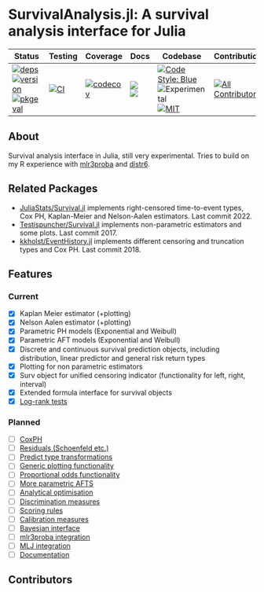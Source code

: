 # SurvivalAnalysis.jl: A survival analysis interface for Julia

| Status | Testing | Coverage | Docs | Codebase | Contributions |
| -------| ------- | -------- | ---- | ----- | ------------- |
| [![deps](https://juliahub.com/docs/SurvivalAnalysis/deps.svg)](https://juliahub.com/ui/Packages/SurvivalAnalysis/N9zkY?t=2) <br> [![version](https://juliahub.com/docs/SurvivalAnalysis/version.svg)](https://juliahub.com/ui/Packages/SurvivalAnalysis/N9zkY) <br> [![pkgeval](https://juliahub.com/docs/SurvivalAnalysis/pkgeval.svg)](https://juliahub.com/ui/Packages/SurvivalAnalysis/N9zkY) | [![CI](https://github.com/RaphaelS1/SurvivalAnalysis.jl/actions/workflows/CI.yml/badge.svg)](https://github.com/RaphaelS1/SurvivalAnalysis.jl/actions/workflows/CI.yml) | [![codecov](https://codecov.io/gh/RaphaelS1/SurvivalAnalysis.jl/branch/main/graph/badge.svg?token=R1QK5X4RVP)](https://codecov.io/gh/RaphaelS1/SurvivalAnalysis.jl) | [![](https://img.shields.io/badge/docs-stable-darkblue.svg)](https://raphaels1.github.io/SurvivalAnalysis.jl/stable) <br> [![](https://img.shields.io/badge/docs-dev-lightblue.svg)](https://raphaels1.github.io/SurvivalAnalysis.jl/dev) | [![Code Style: Blue](https://img.shields.io/badge/code%20style-blue-4495d1.svg)](https://github.com/RaphaelS1/SurvivalAnalysis.jl/blob/main/code_style_blue.md) <br> ![Experimental](https://lifecycle.r-lib.org/articles/figures/lifecycle-experimental.svg) <br> [![MIT](https://img.shields.io/badge/License-MIT-yelllow)](https://opensource.org/licenses/MIT) | <!-- ALL-CONTRIBUTORS-BADGE:START - Do not remove or modify this section -->[![All Contributors](https://img.shields.io/badge/all_contributors-13-orange.svg?style=flat-square)](#contributors)<!-- ALL-CONTRIBUTORS-BADGE:END --> |

## About

Survival analysis interface in Julia, still very experimental. Tries to build on my R experience with [mlr3proba](https://github.com/mlr-org/mlr3proba) and [distr6](https://github.com/alan-turing-institute/distr6).

## Related Packages

* [JuliaStats/Survival.jl](https://github.com/JuliaStats/Survival.jl) implements right-censored time-to-event types, Cox PH, Kaplan-Meier and Nelson-Aalen estimators. Last commit 2022.
* [Testispuncher/Survival.jl](https://github.com/Testispuncher/Survival.jl) implements non-parametric estimators and some plots. Last commit 2017.
* [kkholst/EventHistory.jl](https://github.com/kkholst/EventHistory.jl) implements different censoring and truncation types and Cox PH. Last commit 2018.

## Features

### Current

* [x] Kaplan Meier estimator (+plotting)
* [x] Nelson Aalen estimator (+plotting)
* [x] Parametric PH models (Exponential and Weibull)
* [x] Parametric AFT models (Exponential and Weibull)
* [x] Discrete and continuous survival prediction objects, including distribution, linear predictor and general risk return types
* [x] Plotting for non parametric estimators
* [x] Surv object for unified censoring indicator (functionality for left, right, interval)
* [x] Extended formula interface for survival objects
* [x] [Log-rank tests](https://github.com/RaphaelS1/SurvivalAnalysis.jl/issues/10)

### Planned

* [ ] [CoxPH](https://github.com/RaphaelS1/SurvivalAnalysis.jl/issues/8)
* [ ] [Residuals (Schoenfeld etc.)](https://github.com/RaphaelS1/SurvivalAnalysis.jl/issues/11)
* [ ] [Predict type transformations](https://github.com/RaphaelS1/SurvivalAnalysis.jl/issues/12)
* [ ] [Generic plotting functionality](https://github.com/RaphaelS1/SurvivalAnalysis.jl/issues/13)
* [ ] [Proportional odds functionality](https://github.com/RaphaelS1/SurvivalAnalysis.jl/issues/14)
* [ ] [More parametric AFTS](https://github.com/RaphaelS1/SurvivalAnalysis.jl/issues/15)
* [ ] [Analytical optimisation](https://github.com/RaphaelS1/SurvivalAnalysis.jl/issues/16)
* [ ] [Discrimination measures](https://github.com/RaphaelS1/SurvivalAnalysis.jl/issues/17)
* [ ] [Scoring rules](https://github.com/RaphaelS1/SurvivalAnalysis.jl/issues/19)
* [ ] [Calibration measures](https://github.com/RaphaelS1/SurvivalAnalysis.jl/issues/18)
* [ ] [Bayesian interface](https://github.com/RaphaelS1/SurvivalAnalysis.jl/issues/20)
* [ ] [mlr3proba integration](https://github.com/RaphaelS1/SurvivalAnalysis.jl/issues/21)
* [ ] [MLJ integration](https://github.com/RaphaelS1/SurvivalAnalysis.jl/issues/22)
* [ ] [Documentation](https://github.com/RaphaelS1/SurvivalAnalysis.jl/issues/9)

## Contributors

<!-- ALL-CONTRIBUTORS-LIST:START - Do not remove or modify this section -->
<!-- prettier-ignore-start -->
<!-- markdownlint-disable -->

<!-- markdownlint-restore -->
<!-- prettier-ignore-end -->

<!-- ALL-CONTRIBUTORS-LIST:END -->
